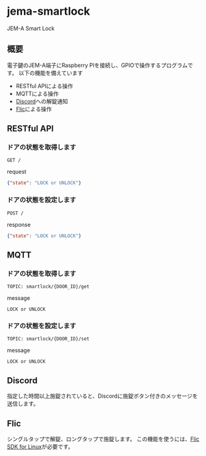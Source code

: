 # jema-smartlock
JEM-A Smart Lock

## 概要

電子鍵のJEM-A端子にRaspberry PIを接続し、GPIOで操作するプログラムです。
以下の機能を備えています
* RESTful APIによる操作
* MQTTによる操作
* [Discord](https://discord.com/)への解錠通知
* [Flic](https://flic.io/)による操作

## RESTful API
### ドアの状態を取得します
```http
GET /
```
request
```json
{"state": "LOCK or UNLOCK"}
```
### ドアの状態を設定します
```http
POST /
```
response
```json
{"state": "LOCK or UNLOCK"}
```

## MQTT
### ドアの状態を取得します
```
TOPIC: smartlock/{DOOR_ID}/get
```
message
```
LOCK or UNLOCK
```

### ドアの状態を設定します
```
TOPIC: smartlock/{DOOR_ID}/set
```
message
```
LOCK or UNLOCK
```

## Discord
指定した時間以上施錠されていると、Discordに施錠ボタン付きのメッセージを送信します。

## Flic
シングルタップで解錠、ロングタップで施錠します。
この機能を使うには、[Flic SDK for Linux](https://github.com/50ButtonsEach/fliclib-linux-hci)が必要です。
